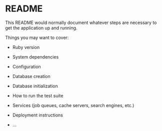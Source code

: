 # README

This README would normally document whatever steps are necessary to get the
application up and running.

Things you may want to cover:

* Ruby version

* System dependencies

* Configuration

* Database creation

* Database initialization

* How to run the test suite

* Services (job queues, cache servers, search engines, etc.)

* Deployment instructions

* ...


<!-- 

### NOTES ###
errors: 
301 => permament redirect
404 => error from client side (acessing something what is not exisitng)
422 => 
500 => yóur fault? 



 -->

